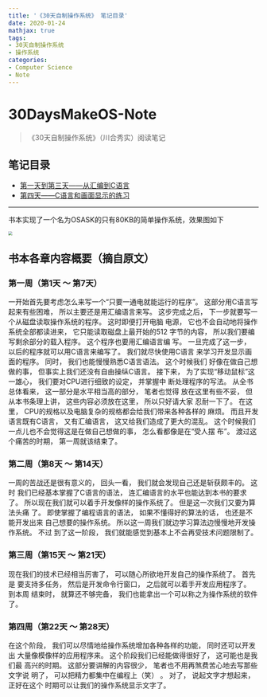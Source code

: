 ```yaml
---
title: '《30天自制操作系统》 笔记目录'
date: 2020-01-24
mathjax: true
tags:
- 30天自制操作系统
- 操作系统
categories:
- Computer Science
- Note
---
```


# 30DaysMakeOS-Note

> 《30天自制操作系统》（川合秀实）阅读笔记

## 笔记目录

- [第一天到第三天——从汇编到C语言](https://Weijun-Lin.top/2020/01/24/2020-01-24-30OSMakeNote01-03/)
- [第四天——C语言和画面显示的练习](https://Weijun-Lin.top/2020/01/26/2020-01-26-30OSMakeNote04/)

---

<!-- more -->

书本实现了一个名为OSASK的只有80KB的简单操作系统，效果图如下

<img src="/assets/Note/30DaysOs/Screen.png" style="zoom:50%;" />

## 书本各章内容概要（摘自原文）

### 第一周（第1天 ～ 第7天）

一开始首先要考虑怎么来写一个“只要一通电就能运行的程序”。 这部分用C语言写
起来有些困难， 所以主要还是用汇编语言来写。
这步完成之后， 下一步就要写一个从磁盘读取操作系统的程序。 这时即便打开电脑
电源， 它也不会自动地将操作系统全部都读进来， 它只能读取磁盘上最开始的512
字节的内容， 所以我们要编写剩余部分的载入程序。 这个程序也要用汇编语言编
写。
一旦完成了这一步， 以后的程序就可以用C语言来编写了。 我们就尽快使用C语言
来学习开发显示画面的程序。 同时， 我们也能慢慢熟悉C语言语法。 这个时候我们
好像在做自己想做的事， 但事实上我们还没有自由操纵C语言。
接下来， 为了实现“移动鼠标”这一雄心， 我们要对CPU进行细致的设定， 并掌握中
断处理程序的写法。 从全书总体看来， 这一部分是水平相当高的部分， 笔者也觉得
放在这里有些不妥， 但从本书条理上讲， 这些内容必须放在这里， 所以只好请大家
忍耐一下了。 在这里， CPU的规格以及电脑复杂的规格都会给我们带来各种各样的
麻烦。 而且开发语言既有C语言， 又有汇编语言， 这又给我们造成了更大的混乱。
这个时候我们一点儿也不会觉得这是在做自己想做的事， 怎么看都像是在“受人摆
布”。
渡过这个痛苦的时期， 第一周就该结束了。

### 第二周（第8天 ～ 第14天）

一周的苦战还是很有意义的， 回头一看， 我们就会发现自己还是斩获颇丰的。 这时
我们已经基本掌握了C语言的语法， 连汇编语言的水平也能达到本书的要求了。
所以现在我们就可以着手开发像样的操作系统了。 但是这一次我们又要为算法头痛
了。 即使掌握了编程语言的语法， 如果不懂得好的算法的话， 也还是不能开发出来
自己想要的操作系统。 所以这一周我们就边学习算法边慢慢地开发操作系统。 不过
到了这一阶段， 我们就能感觉到基本上不会再受技术问题限制了。

### 第三周（第15天 ～ 第21天）

现在我们的技术已经相当厉害了， 可以随心所欲地开发自己的操作系统了。 首先是
要支持多任务， 然后是开发命令行窗口， 之后就可以着手开发应用程序了。 到本周
结束时， 就算还不够完备， 我们也能拿出一个可以称之为操作系统的软件了。

### 第四周（第22天 ～ 第28天）

在这个阶段， 我们可以尽情地给操作系统增加各种各样的功能， 同时还可以开发出
大量像模像样的应用程序来。 这个阶段我们已经能做得很好了， 这可能也是我们最
高兴的时期。 这部分要讲解的内容很少， 笔者也不用再煞费苦心地去写那些文字说
明了， 可以把精力都集中在编程上（笑） 。 对了， 说起文字才想起来， 正好在这个
时期可以让我们的操作系统显示文字了。
